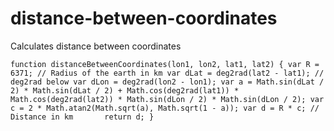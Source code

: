 # distance-between-coordinates
Calculates distance between coordinates

`function distanceBetweenCoordinates(lon1, lon2, lat1, lat2) {
	var R = 6371; // Radius of the earth in km
	var dLat = deg2rad(lat2 - lat1); // deg2rad below
	var dLon = deg2rad(lon2 - lon1);
	var a =
		Math.sin(dLat / 2) * Math.sin(dLat / 2) +
		Math.cos(deg2rad(lat1)) * Math.cos(deg2rad(lat2)) *
		Math.sin(dLon / 2) * Math.sin(dLon / 2);
	var c = 2 * Math.atan2(Math.sqrt(a), Math.sqrt(1 - a));
	var d = R * c; // Distance in km	  
	return d;
}`
